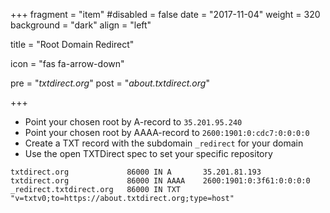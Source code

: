 +++
fragment = "item"
#disabled = false
date = "2017-11-04"
weight = 320
background = "dark"
align = "left"

title = "Root Domain Redirect"

icon = "fas fa-arrow-down"

pre = "*txtdirect.org*"
post = "*about.txtdirect.org*"

+++

* Point your chosen root by A-record to `35.201.95.240`
* Point your chosen root by AAAA-record to `2600:1901:0:cdc7:0:0:0:0`
* Create a TXT record with the subdomain `_redirect` for your domain
* Use the open TXTDirect spec to set your specific repository

```text
txtdirect.org             86000 IN A       35.201.81.193
txtdirect.org             86000 IN AAAA    2600:1901:0:3f61:0:0:0:0
_redirect.txtdirect.org   86000 IN TXT     "v=txtv0;to=https://about.txtdirect.org;type=host"
```
